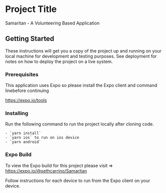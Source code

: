 # Project Title

Samaritan - A Volunteering Based Application

## Getting Started

These instructions will get you a copy of the project up and running on your local machine for development and testing purposes. See deployment for notes on how to deploy the project on a live system.

### Prerequisites

This application uses Expo so please install the Expo client and command linebefore continuing

https://expo.io/tools

### Installing

Run the following command to run the project locally after cloning code.

```
- `yarn install`
- `yarn ios` to run on ios device
- `yarn android`
```

### Expo Build

To view the Expo build for this project please visit => https://expo.io/@sethcarrino/Samaritan

Follow instructions for each device to run from the Expo client on your device.
